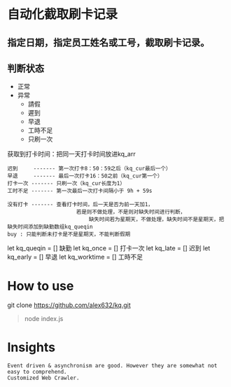 # 自动化截取刷卡记录
## 指定日期，指定员工姓名或工号，截取刷卡记录。
## 判断状态
   * 正常
   * 异常
     * 請假
     * 遲到
     * 早退 
     * 工時不足
     * 只刷一次

获取到打卡时间：把同一天打卡时间放进kq_arr
  
    迟到     ------- 第一次打卡8：50：59之后（kq_cur最后一个）
    早退     ------- 最后一次打卡16：50之前（kq_cur第一个）
    打卡一次 ------- 只刷一次（kq_cur长度为1）
    工时不足 ------- 第一次最后一次打卡间隔小于 9h + 59s

    没有打卡 ------- 查看打卡时间，后一天是否为前一天加1，
                          若是则不做处理，不是则对缺失时间进行判断，
                              缺失时间若为星期天，不做处理，缺失时间不是星期天，把缺失时间添加到缺勤数组kq_queqin
    buy : 只能判断未打卡是不是星期天，不能判断假期
   
let kq_queqin = []     缺勤
let kq_once = []       打卡一次
let kq_late = []       迟到
let kq_early = []      早退
let kq_worktime = []   工時不足



# How to use
git clone https://github.com/alex632/kq.git
> node index.js

# Insights
    Event driven & asynchronism are good. However they are somewhat not easy to comprehend.
    Customized Web Crawler.

